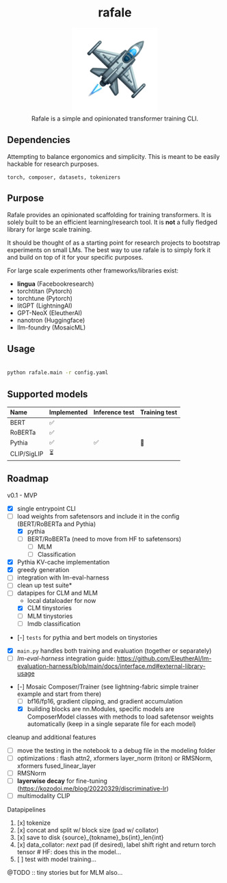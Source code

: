 <div class="header" align="center">

# rafale

<div class="logo">
<p align="center">
<img src="./media/rafale-logo.png" alt="rafale-logo" width="200px" />
<br>
Rafale is a simple and opinionated transformer training CLI.
</p>
</div>

</div>


## Dependencies

Attempting to balance ergonomics and simplicity. This is meant to be easily hackable for research purposes.

```
torch, composer, datasets, tokenizers
```

## Purpose

Rafale provides an opinionated scaffolding for training transformers. It is solely built to be an efficient
learning/research tool. It is **not** a fully fledged library for large scale training.

It should be thought of as a starting point for research projects to bootstrap experiments on small LMs. The best way to
use rafale is to simply fork it and build on top of it for your specific purposes.

For large scale experiments other frameworks/libraries exist:
- **lingua** (Facebookresearch)
- torchtitan (Pytorch)
- torchtune (Pytorch)
- litGPT (LightningAI)
- GPT-NeoX (EleutherAI)
- nanotron (Huggingface)
- llm-foundry (MosaicML)

## Usage

```sh

python rafale.main -r config.yaml

```

## Supported models


| Name        | Implemented | Inference test | Training test |
|:------------|:------------|:---------------|:--------------|
| BERT        | ✅          |                |               |
| RoBERTa     | ✅          |                |               |
| Pythia      | ✅          | ✅             | 🚧            |
| CLIP/SigLIP | ⏳          |                |               |


## Roadmap

v0.1 - MVP
- [x] single entrypoint CLI
- [ ] load weights from safetensors and include it in the config (BERT/RoBERTa and Pythia)
  - [x] pythia
  - [ ] BERT/RoBERTa (need to move from HF to safetensors)
    - [ ] MLM
    - [ ] Classification
- [x] Pythia KV-cache implementation
- [x] greedy generation
- [ ] integration with lm-eval-harness
- [ ] clean up test suite*
- [ ] datapipes for CLM and MLM
  - local dataloader for now
  - [x] CLM tinystories
  - [ ] MLM tinystories
  - [ ] Imdb classification
- [-] ```tests``` for pythia and bert models on tinystories
- [x] ```main.py``` handles both training and evaluation (together or separately)
- [ ]  *lm-eval-harness* integration guide:  https://github.com/EleutherAI/lm-evaluation-harness/blob/main/docs/interface.md#external-library-usage

- [-] Mosaic Composer/Trainer (see lightning-fabric simple trainer example and start from there)
  + [ ] bf16/fp16, gradient clipping, and gradient accumulation
  + [x] building blocks are nn.Modules, specific models are ComposerModel classes with methods to load safetensor weights
    automatically (keep in a single separate file for each model)

cleanup and additional features
+ [ ] move the testing in the notebook to a debug file in the modeling folder
+ [ ] optimizations : flash attn2, xformers layer_norm (triton) or RMSNorm, xformers fused_linear_layer
+ [ ] RMSNorm
+ [ ] **layerwise decay** for fine-tuning (https://kozodoi.me/blog/20220329/discriminative-lr)
+ [ ] multimodality CLIP

Datapipelines
1) [x] tokenize
2) [x] concat and split w/ block size (pad w/ collator)
3) [x] save to disk {source}_{tokname}_bs{int}_len{int}
3) [x] data_collator: *next* pad (if desired), label shift right and return torch tensor # HF: does this in the model...
4) [ ] test with model training...


@TODO :: tiny stories but for MLM also...
```
